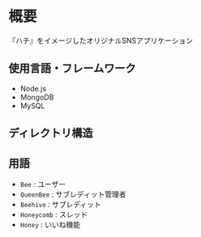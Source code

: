 # 概要

『ハチ』をイメージしたオリジナルSNSアプリケーション

## 使用言語・フレームワーク

- Node.js
- MongoDB
- MySQL

## ディレクトリ構造


## 用語

- `Bee` : ユーザー
- `QueenBee` : サブレディット管理者
- `Beehive` : サブレディット
- `Honeycomb` : スレッド
- `Honey` : いいね機能
